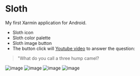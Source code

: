 # Sloth
My first Xarmin application for Android.

- Sloth icon
- Sloth color palette
- Sloth image button 
- The button click will [Youtube video](https://www.youtube.com/watch?v=drhsKTAkRZc) to answer the question: 
> "What do you call a three hump camel?

![image](https://user-images.githubusercontent.com/19593367/111001274-63972d00-837b-11eb-820c-6bb169409259.png)
![image](https://user-images.githubusercontent.com/19593367/111000959-e370c780-837a-11eb-909d-3511102100ca.png)
![image](https://user-images.githubusercontent.com/19593367/111001108-187d1a00-837b-11eb-9007-8fea3b75c274.png)
![image](https://user-images.githubusercontent.com/19593367/111001412-a2c57e00-837b-11eb-8179-2b97665b2dc1.png)

